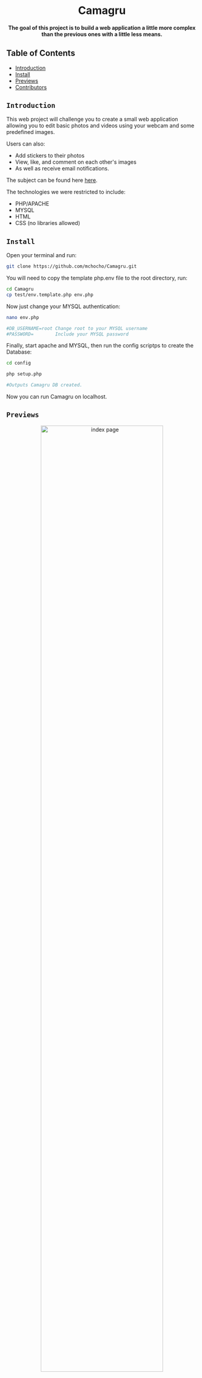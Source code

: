<div align="center">
   <h1>Camagru</h1>
   <h4>The goal of this project is to build a web application a little more complex than the previous ones with a little less means.</h4>
</div>

## Table of Contents

- [Introduction](#introduction)
- [Install](#install)
- [Previews](#Previews)
- [Contributors](#contributors)

## `Introduction`

This web project will challenge you to create a small web application allowing 
you to edit basic photos and videos using your webcam and some predefined images.
<br />

Users can also:
 * Add stickers to their photos
 * View, like, and comment on each other's images
 * As well as receive email notifications.

The subject can be found here <a href="./doc/camagru.en.pdf">here</a>.
<br />

The technologies we were restricted to include:
 * PHP/APACHE
 * MYSQL
 * HTML
 * CSS (no libraries allowed)

## `Install`

Open your terminal and run:

```bash
git clone https://github.com/mchocho/Camagru.git

```
You will need to copy the template php.env file to the root directory, run:

```bash
cd Camagru
cp test/env.template.php env.php

```

Now just change your MYSQL authentication:

```bash
nano env.php

#DB_USERNAME=root Change root to your MYSQL username
#PASSWORD=        Include your MYSQL password

```

Finally, start apache and MYSQL, then run the config scriptps to create the Database:

```bash
cd config

php setup.php

#Outputs Camagru DB created.

```

Now you can run Camagru on localhost.

## `Previews`

<div align="center">
  <img width="80%" src="https://i.imgur.com/QlYEvhW.png" alt="index page"/>
  <img width="80%" src="https://i.imgur.com/kdO559b.png" alt="a page containing a post"/>
  <img width="80%" src="https://i.imgur.com/pWpWL37.png" alt="camera section"/>
</div>

## `Contributors`
 * <a href="https://github.com/mohambe">mohambe</a>